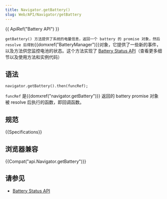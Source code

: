 ```yaml
---
title: Navigator.getBattery()
slug: Web/API/Navigator/getBattery
---
```


{{ ApiRef("Battery API") }}

`getBattery() 方法提供了系统的电量信息，返回一个 battery 的 promise 对象，然后 resolve 后得到`{{domxref("BatteryManager")}}对象，它提供了一些新的事件，以及方法供您监控电池的状态。这个方法实现了 [Battery Status API](/zh-CN/docs/WebAPI/Battery_Status)（查看更多细节以及使用方法和实例代码）

## 语法

```plain
navigator.getBattery().then(funcRef);
```

`funcRef` 是{{domxref("navigator.getBattery")}} 返回的 battery promise 对象被 resolve 后执行的函数，即回调函数。

## 规范

{{Specifications}}

## 浏览器兼容

{{Compat("api.Navigator.getBattery")}}

## 请参见

- [Battery Status API](/zh-CN/docs/WebAPI/Battery_Status)
